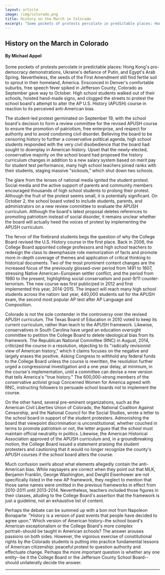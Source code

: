 ```yaml
---
layout: article
image: /img/colorado.png
title: History on the March in Colorado
excerpt: "Some pockets of protests percolate in predictable places: Hong Kong's pro-democracy demonstrations, Ukraine's defiance of Putin, and Egypt's Arab Spring. Nevertheless, the seeds of the First Amendment still find fertile soil to sprout in their homeland, America."
---
```


<h2>History on the March in Colorado</h2>
<h4>By Michael Appel</h4>

Some pockets of protests percolate in predictable places: Hong Kong's pro-democracy demonstrations, Ukraine's defiance of Putin, and Egypt's Arab Spring. Nevertheless, the seeds of the First Amendment still find fertile soil to sprout in their homeland, America. Ensconced in Denver's comfortable suburbs, free speech fever spiked in Jefferson County, Colorado as September gave way to October. High school students walked out of their schools, hoisted hand-made signs, and clogged the streets to protest the school board's attempt to alter the AP U.S. History (APUSH) course in reaction to its perceived anti-American bias. 

The student-led protest germinated on September 19, with the school board's decision to form a review committee for the revised APUSH course to ensure the promotion of patriotism, free enterprise, and respect for authority and to avoid condoning civil disorder. Believing the board to be censoring history to further a conservative political agenda, high school students responded with the very civil disobedience that the board had sought to downplay in American history. Upset that the newly-elected, conservative majority on the school board had proposed the history curriculum changes in addition to a new salary system based on merit pay for student test performance, many high school teachers joined ranks with their students, staging massive "sickouts," which shut down two schools.

The glare from the lenses of national media ignited the student protest. Social media and the active support of parents and community members encouraged thousands of high school students to prolong their protest. Although the fruit of the protest seems small, it is potentially significant. On October 2, the school board voted to include students, parents, and administrators on a new review committee to evaluate the APUSH curriculum. Although the board's latest proposal deletes references to promoting patriotism instead of social disorder, it remains unclear whether the board will actually heed the voices of protest by implementing the APUSH curriculum. 

The fervor of the firebrand students begs the question of why the College Board revised the U.S. History course in the first place. Back in 2006, the College Board appointed college professors and high school teachers to redesign the class to deemphasize rote memorization of facts and promote more in-depth coverage of themes and application of critical thinking to historical documents. Two of the most prominent content changes are the increased focus of the previously glossed-over period from 1491 to 1607, stressing Native American−European settler conflict, and the period from 1980 to the present, highlighting social conservatism and post-9/11 counter-terrorism. The new course was first publicized in 2012 and first implemented this year, 2014-2015. The impact will reach many high school students across the nation: last year, 440,000 students sat for the APUSH exam, the second most popular AP test after AP Language and Composition. 

Colorado is not the sole contender in the controversy over the revised APUSH curriculum. The Texas Board of Education in 2010 voted to keep its current curriculum, rather than teach to the APUSH framework. Likewise, conservatives in South Carolina have urged an education oversight committee to petition the College Board to delete ideological bias from its framework. The Republican National Committee (RNC) in August, 2014, criticized the course in a resolution, objecting to its "radically revisionist view of American history," which it claims focuses on the negative and largely erases the positive. Asking Congress to withhold any federal funds to the College Board unless the course is rewritten, the resolution further urged a congressional investigation and a one year delay, at minimum, in the course's implementation, until a committee can devise a new version that tells America's "true history." The 600,000-strong members of the conservative activist group Concerned Women for America agreed with RNC, instructing followers to persuade school boards not to implement the course. 

On the other hand, several pre-eminent organizations, such as the American Civil Liberties Union of Colorado, the National Coalition Against Censorship, and the National Council for the Social Studies, wrote a letter to the school board in support of the student protesters. Admonishing the board that viewpoint discrimination is unconstitutional, whether couched in terms to promote patriotism or not, the letter argues that the school must maintain official neutrality in politics. Likewise, the American Historical Association approved of the APUSH curriculum and, in a groundbreaking motion, the College Board issued a statement praising the student protesters and cautioning that it would no longer recognize the county's APUSH courses if the school board alters the course. 

Much confusion swirls about what elements allegedly contain the anti-American bias. While naysayers are correct when they point out that MLK, Benjamin Franklin, George Washington, and Dwight Eisenhower are not specifically listed in the new AP framework, they neglect to mention that those same names were omitted in the previous frameworks in effect from 2010-2011 until 2013-2014. Nevertheless, teachers included those figures in their classes, alluding to the College Board's assertion that the framework is just a guideline, not an exhaustive list of content. 

Perhaps the debate can be summed up with a bon mot from Napoleon Bonaparte: "History is a version of past events that people have decided to agree upon." Which version of American history−the school board's American exceptionalism or the College Board's more complex portrait−should be taught in American schools? The answer arouses passions on both sides. However, the vigorous exercise of constitutional rights by the Colorado students is putting into practice fundamental lessons of American citizenship: peaceful protest to question authority and effectuate change. Perhaps the more important question is whether any one entity--be it the College Board or the Jefferson County School Board--should unilaterally decide the answer. 

<hr style="border-color:#7D7D7D;height:0.5px;">
